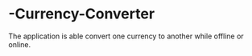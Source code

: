 # -Currency-Converter
The application is able convert one currency to another while offline or online.
